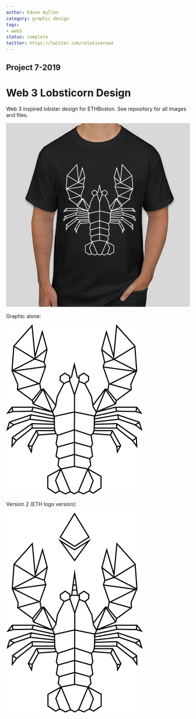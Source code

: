 ```yaml
---
author: Edson Ayllon
category: graphic design
tags: 
- web3
status: complete
twitter: https://twitter.com/relativeread
---
```


## Project 7-2019


# Web 3 Lobsticorn Design

Web 3 inspired lobster design for ETHBoston. See repository for all images and files.


![](assets/README-feb1b9b3.jpg)


Graphic alone:

![](png/web3lobster.png)

Version 2 (ETH logo version):

![](png/web3lobsterETH2.png)
